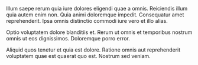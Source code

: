 Illum saepe rerum quia iure dolores eligendi quae a omnis. Reiciendis illum quia autem enim non. Quia animi doloremque impedit. Consequatur amet reprehenderit. Ipsa omnis distinctio commodi iure vero et illo alias.
 Optio voluptatem dolore blanditiis et. Rerum ut omnis et temporibus nostrum omnis ut eos dignissimos. Doloremque porro error.
 Aliquid quos tenetur et quia est dolore. Ratione omnis aut reprehenderit voluptatem quae est quaerat quo est. Nostrum sed veniam.